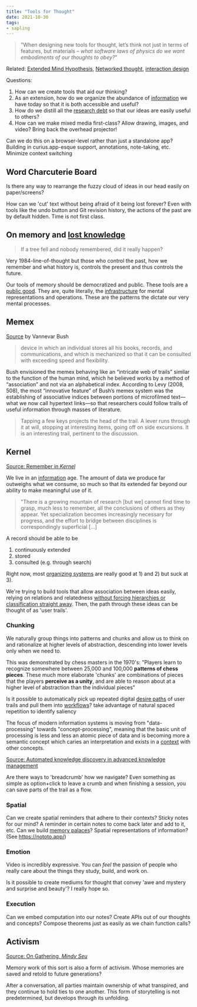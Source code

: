 ```yaml
---
title: "Tools for Thought"
date: 2021-10-30
tags:
- sapling
---
```


> "When designing new tools for thought, let’s think not just in terms of features, but materials – _what software laws of physics do we want embodiments of our thoughts to obey?_"

Related: [Extended Mind Hypothesis](thoughts/Extended%20Mind%20Hypothesis.md), [Networked thought](posts/networked-thought.md), [interaction design](thoughts/interaction%20design.md)

Questions:
1. How can we create tools that aid our thinking?
2. As an extension, how do we organize the abundance of [information](thoughts/information.md) we have today so that it is both accessible and useful?
3. How do we distill all the [research debt](thoughts/research%20debt.md) so that our ideas are easily useful to others?
4. How can we make mixed media first-class? Allow drawing, images, and video? Bring back the overhead projector!

Can we do this on a browser-level rather than just a standalone app? Building in curius.app-esque support, annotations, note-taking, etc. Minimize context switching

## Word Charcuterie Board
Is there any way to rearrange the fuzzy cloud of ideas in our head easily on paper/screens?

How can we 'cut' text without being afraid of it being lost forever? Even with tools like the undo button and Git revision history, the actions of the past are by default hidden. Time is not first class.

## On memory and [lost knowledge](thoughts/lost%20knowledge.md)
> If a tree fell and nobody remembered, did it really happen?

Very 1984-line-of-thought but those who control the past, how we remember and what history is, controls the present and thus controls the future.

Our tools of memory should be democratized and public. These tools are a [public good](thoughts/public%20goods.md). They are, quite literally, the [infrastructure](thoughts/infrastructure.md) for mental representations and operations. These are the patterns the dictate our very mental processes.

## Memex
[Source](https://www.theatlantic.com/magazine/archive/1945/07/as-we-may-think/303881) by Vannevar Bush

> device in which an individual stores all his books, records, and communications, and which is mechanized so that it can be consulted with exceeding speed and flexibility.

Bush envisioned the memex behaving like an “intricate web of trails” similar to the function of the human mind, which he believed works by a method of “association” and not via an alphabetical index. According to Levy (2008, 508), the most “innovative feature” of Bush’s memex system was the establishing of associative indices between portions of microfilmed text—what we now call hypertext links—so that researchers could follow trails of useful information through masses of literature.

> Tapping a few keys projects the head of the trail. A lever runs through it at will, stopping at interesting items, going off on side excursions. It is an interesting trail, pertinent to the discussion.

## Kernel
[Source: Remember in *Kernel*](https://kernel.community/en/learn/module-3/remember)

We live in an [information](thoughts/information.md) age. The amount of data we produce far outweighs what we consume, so much so that its extended far beyond our ability to make meaningful use of it. 

> "There is a growing mountain of research [but we] cannot find time to grasp, much less to remember, all the conclusions of others as they appear. Yet specialization becomes increasingly necessary for progress, and the effort to bridge between disciplines is correspondingly superficial [...]

A record should be able to be
1. continuously extended
2. stored
3. consulted (e.g. through search)

Right now, most [organizing systems](thoughts/organizing%20system.md) are really good at 1) and 2) but suck at 3).

We're trying to build tools that allow association between ideas easily, relying on relations and relatedness [without forcing hierarchies or classification straight away](thoughts/A%20City%20is%20not%20a%20Tree.md). Then, the path through these ideas can be thought of as 'user trails'. 

### Chunking
We naturally group things into patterns and chunks and allow us to think on and rationalize at higher levels of abstraction, descending into lower levels only when we need to.

This was demonstrated by chess masters in the 1970's: "Players learn to recognize somewhere between 25,000 and 100,000 **patterns of chess pieces**. These much more elaborate 'chunks' are combinations of pieces that the players **perceive as a unity**, and are able to reason about at a higher level of abstraction than the individual pieces"

Is it possible to automatically pick up repeated digital [desire paths](thoughts/desire%20paths.md) of user trails and pull them into [workflows](thoughts/workflows.md)? take advantage of natural spaced repetition to identify saliency

The focus of modern information systems is moving from "data-processing" towards "concept-processing", meaning that the basic unit of processing is less and less an atomic piece of data and is becoming more a semantic concept which caries an interpretation and exists in a [context](thoughts/context.md) with other concepts.

[Source: Automated knowledge discovery in advanced knowledge management](https://www.researchgate.net/publication/220363565_Automated_knowledge_discovery_in_advanced_knowledge_management)

Are there ways to 'breadcrumb' how we navigate? Even something as simple as option+click to leave a crumb and when finishing a session, you can save parts of the trail as a flow.

### Spatial
Can we create spatial reminders that adhere to their contexts? Sticky notes for our mind? A reminder in certain notes to come back later and add to it, etc. Can we build [memory palaces](thoughts/memory%20palace.md)? Spatial representations of information? (See https://nototo.app/)

### Emotion
Video is incredibly expressive. You can *feel* the passion of people who really care about the things they study, build, and work on.

Is it possible to create mediums for thought that convey 'awe and mystery and surprise and beauty'? I really hope so.

### Execution
Can we embed computation into our notes? Create APIs out of our thoughts and concepts? Compose theorems just as easily as we chain function calls?

## Activism
[Source: On Gathering, *Mindy Seu*](https://www.shiftspace.pub/on-gathering-mindy-seu)

Memory work of this sort is also a form of activism. Whose memories are saved and retold to future generations?

After a conversation, all parties maintain ownership of what transpired, and they continue to hold ties to one another. This form of storytelling is not predetermined, but develops through its unfolding.